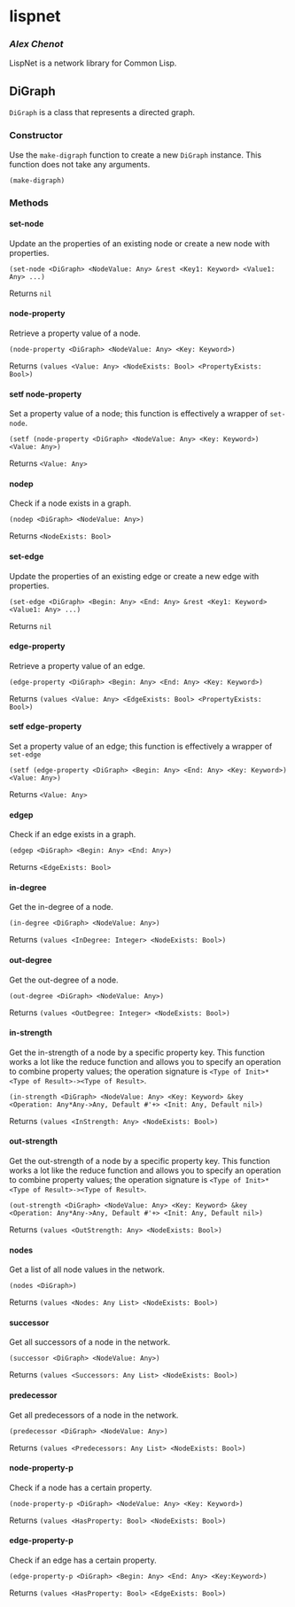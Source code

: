 # lispnet
### _Alex Chenot_

LispNet is a network library for Common Lisp.

## DiGraph

`DiGraph` is a class that represents a directed graph.

### Constructor

Use the `make-digraph` function to create a new `DiGraph` instance. This function does not take any arguments.

```
(make-digraph)
```

### Methods

#### set-node

Update an the properties of an existing node or create a new node with properties.

```
(set-node <DiGraph> <NodeValue: Any> &rest <Key1: Keyword> <Value1: Any> ...)
```

Returns `nil`

#### node-property

Retrieve a property value of a node.

```
(node-property <DiGraph> <NodeValue: Any> <Key: Keyword>)
```

Returns `(values <Value: Any> <NodeExists: Bool> <PropertyExists: Bool>)`

#### setf node-property

Set a property value of a node; this function is effectively a wrapper of `set-node`.

```
(setf (node-property <DiGraph> <NodeValue: Any> <Key: Keyword>) <Value: Any>)
```

Returns `<Value: Any>`

#### nodep

Check if a node exists in a graph.

```
(nodep <DiGraph> <NodeValue: Any>)
```

Returns `<NodeExists: Bool>`

#### set-edge

Update the properties of an existing edge or create a new edge with properties.

```
(set-edge <DiGraph> <Begin: Any> <End: Any> &rest <Key1: Keyword> <Value1: Any> ...)
```

Returns `nil`

#### edge-property

Retrieve a property value of an edge.

```
(edge-property <DiGraph> <Begin: Any> <End: Any> <Key: Keyword>)
```

Returns `(values <Value: Any> <EdgeExists: Bool> <PropertyExists: Bool>)`

#### setf edge-property

Set a property value of an edge; this function is effectively a wrapper of `set-edge`

```
(setf (edge-property <DiGraph> <Begin: Any> <End: Any> <Key: Keyword>) <Value: Any>)
```

Returns `<Value: Any>`

#### edgep

Check if an edge exists in a graph.

```
(edgep <DiGraph> <Begin: Any> <End: Any>)
```

Returns `<EdgeExists: Bool>`

#### in-degree

Get the in-degree of a node.

```
(in-degree <DiGraph> <NodeValue: Any>)
```

Returns `(values <InDegree: Integer> <NodeExists: Bool>)`

#### out-degree

Get the out-degree of a node.

```
(out-degree <DiGraph> <NodeValue: Any>)
```

Returns `(values <OutDegree: Integer> <NodeExists: Bool>)`

#### in-strength

Get the in-strength of a node by a specific property key. This function works a lot like the reduce function and allows you to specify an operation to combine property values; the operation signature is `<Type of Init>*<Type of Result>-><Type of Result>`.

```
(in-strength <DiGraph> <NodeValue: Any> <Key: Keyword> &key <Operation: Any*Any->Any, Default #'+> <Init: Any, Default nil>)
```

Returns `(values <InStrength: Any> <NodeExists: Bool>)`

#### out-strength

Get the out-strength of a node by a specific property key. This function works a lot like the reduce function and allows you to specify an operation to combine property values; the operation signature is `<Type of Init>*<Type of Result>-><Type of Result>`.

```
(out-strength <DiGraph> <NodeValue: Any> <Key: Keyword> &key <Operation: Any*Any->Any, Default #'+> <Init: Any, Default nil>)
```

Returns `(values <OutStrength: Any> <NodeExists: Bool>)`

#### nodes

Get a list of all node values in the network.

```
(nodes <DiGraph>)
```

Returns `(values <Nodes: Any List> <NodeExists: Bool>)`

#### successor

Get all successors of a node in the network.

```
(successor <DiGraph> <NodeValue: Any>)
```

Returns `(values <Successors: Any List> <NodeExists: Bool>)`

#### predecessor

Get all predecessors of a node in the network.

```
(predecessor <DiGraph> <NodeValue: Any>)
```

Returns `(values <Predecessors: Any List> <NodeExists: Bool>)`

#### node-property-p

Check if a node has a certain property.

```
(node-property-p <DiGraph> <NodeValue: Any> <Key: Keyword>)
```

Returns `(values <HasProperty: Bool> <NodeExists: Bool>)`

#### edge-property-p

Check if an edge has a certain property.

```
(edge-property-p <DiGraph> <Begin: Any> <End: Any> <Key:Keyword>)
```

Returns `(values <HasProperty: Bool> <EdgeExists: Bool>)`